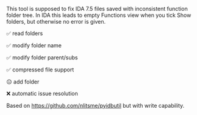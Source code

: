 This tool is supposed to fix IDA 7.5 files saved with inconsistent function folder tree. In IDA this leads to empty Functions view when you tick Show folders, but otherwise no error is given.

✅ read folders

✅ modify folder name

✅ modify folder parent/subs

✅ compressed file support

😐 add folder

❌ automatic issue resolution

Based on https://github.com/nlitsme/pyidbutil but with write capability.

